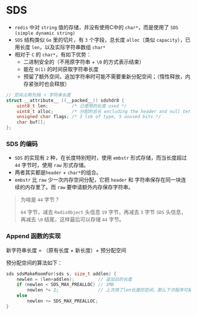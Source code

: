 # SDS
- `redis` 中对 `string` 值的存储，并没有使用C中的 `char*`，而是使用了 `SDS (simple dynamic string)`
- `SDS` 结构类似 `Go` 里的切片，有 `3` 个字段，总长度 `alloc`（类似 `capacity`），已用长度 `len`，以及实际字符串数组 `char*`
- 相对于 `C` 的 `char*`，有如下优势：
  - 二进制安全的（不用原字符串 + `\0` 的方式表示结束）
  - 能在 `O(1)` 的时间获取字符串长度
  - 预留了额外空间，追加字符串时可能不需要重新分配空间；（惰性释放，内存紧张时也会释放）

```c
// 空间占用为3B + 字符串长度
struct __attribute__ ((__packed__)) sdshdr8 {
    uint8_t len;         /* 已使用的长度 used */
    uint8_t alloc;       /* 分配的总长 excluding the header and null terminator */
    unsigned char flags; /* 3 lsb of type, 5 unused bits */
    char buf[];
};
```





### SDS 的编码

- `SDS` 的实现有 `2` 种，在长度特别短时，使用 `embstr` 形式存储，而当长度超过 `44` 字节时，使用 `raw` 形式存储。
- 两者其实都是`header` + `char*`的组合。
- `embstr` 比 `raw` 少一次内存空间分配，它把 `header` 和 字符串保存在同一块连续的内存里了。而 `raw` 要申请额外内存保存字符串。

> 为啥是 `44` 字节？
>
> `64` 字节，减去 `RedisObject` 头信息 `19` 字节，再减去 `3` 字节 `SDS` 头信息，再减去 `\0` 结尾，这样最后可以存储 `44` 字节。





### Append 函数的实现
新字符串长度 = （原有长度 + 新长度）+ 预分配空间

预分配空间的算法如下：

```c
sds sdsMakeRoomFor(sds s, size_t addlen) {
    newlen = (len+addlen);         // 追加后的长度
    if (newlen < SDS_MAX_PREALLOC) // 1MB
        newlen *= 2;               // 上次用了len长度的空间，那么下次程序可能也会用len长度的空间，所以redis就为你预分配。这个有点谜
    else
        newlen += SDS_MAX_PREALLOC;
}
```

